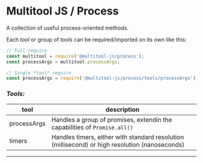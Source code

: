 # Multitool JS / Process
A collection of useful process-oriented methods.

Each *tool* or group of *tools* can be required/imported on its own like this:
```js
// Full require
const multitool = require('@multitool-js/process');
const processArgs = multitool.processArgs;
```
```js
// Single *tool* require
const processArgs = require('@multitool-js/process/tools/processArgs');
```

### *Tools:*
| tool | description |
|--------|-------------| 
| processArgs | Handles a group of promises, extendin the capabilities of ``Promise.all()`` | 
| timers | Handles timers, either with standard resolution (millisecond) or high resolution (nanoseconds) | 
---
